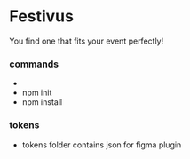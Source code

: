 # Festivus
You find one that fits your event perfectly!

<h3>commands</h3>
<ul>
<li></li>
<li>npm init</li>
<li>npm install</li>

</ul>

<h3>tokens</h3>
<ul>

  <li>tokens folder contains json for figma plugin 
</li>
</ul>
